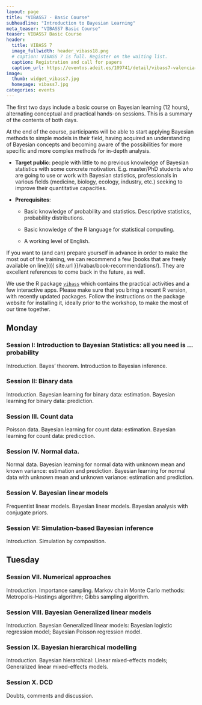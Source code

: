 ```yaml
---
layout: page
title: "VIBASS7 - Basic Course"
subheadline: "Introduction to Bayesian Learning"
meta_teaser: "VIBASS7 Basic Course"
teaser: VIBASS7 Basic Course
header:
  title: VIBASS 7
  image_fullwidth: header_vibass18.png
  # caption: VIBASS 7 is full. Register on the waiting list.
  caption: Registration and call for papers
  caption_url: https://eventos.adeit.es/109741/detail/vibass7-valencia-international-bayesian-summer-school.html
image:
  thumb: widget_vibass7.jpg
  homepage: vibass7.jpg
categories: events
---
```


The first two days include a basic course on Bayesian learning (12 hours), alternating conceptual and practical hands-on sessions.
This is a summary of the contents of both days.

At the end of the course, participants will be able to start applying Bayesian methods to simple models in their field, having acquired an understanding of Bayesian concepts and becoming aware of the possibilities for more specific and more complex methods for in-depth analysis.

- __Target public__: people with little to no previous knowledge of Bayesian statistics with some concrete motivation. E.g. master/PhD students who are going to use or work with Bayesian statistics, professionals in various fields (medicine, biology, ecology, industry, etc.) seeking to improve their quantitative capacities.


- __Prerequisites__:

  - Basic knowledge of probability and statistics. Descriptive statistics, probability distributions.

  - Basic knowledge of the R language for statistical computing.

  - A working level of English.


If you want to (and can) prepare yourself in advance in order to make the most out of the training, we can recommend a few [books that are freely available on line]({{ site.url }}/vabar/book-recommendations/). They are excellent references to come back in the future, as well.

We use the R package [`vibass`](http://vabar.es/vibass/) which contains the practical activities and a few interactive apps.
Please make sure that you bring a recent R version, with recently updated packages.
Follow the instructions on the package website for installing it, ideally prior to the workshop, to make the most of our time together.

## Monday

### Session I: __Introduction to Bayesian Statistics: all you need is … probability__

Introduction. Bayes’ theorem. Introduction to Bayesian inference.

### Session II: __Binary data__

Introduction. Bayesian learning for binary data: estimation. Bayesian learning for binary data: prediction.


### Session III. __Count data__

Poisson data. Bayesian learning for count data: estimation. Bayesian learning for count data: predicction.


### Session IV. __Normal data.__

Normal data. Bayesian learning for normal data with unknown mean and known variance: estimation and prediction. Bayesian learning for normal data with unknown mean and unknown variance: estimation and prediction.


### Session V. __Bayesian linear models__

Frequentist linear models. Bayesian linear models. Bayesian analysis with conjugate priors. 


### Session VI: __Simulation-based Bayesian inference__

Introduction. Simulation by composition.


## Tuesday

### Session VII. __Numerical approaches__

Introduction. Importance sampling. Markov chain Monte Carlo methods: Metropolis-Hastings algorithm; Gibbs sampling algorithm.


### Session VIII. __Bayesian Generalized linear models__

Introduction. Bayesian Generalized linear models: Bayesian logistic regression model; Bayesian Poisson regression model.


### Session IX. __Bayesian hierarchical modelling__

Introduction. Bayesian hierarchical: Linear mixed-effects models; Generalized linear mixed-effects models.


### Session X. __DCD__

Doubts, comments and discussion.

